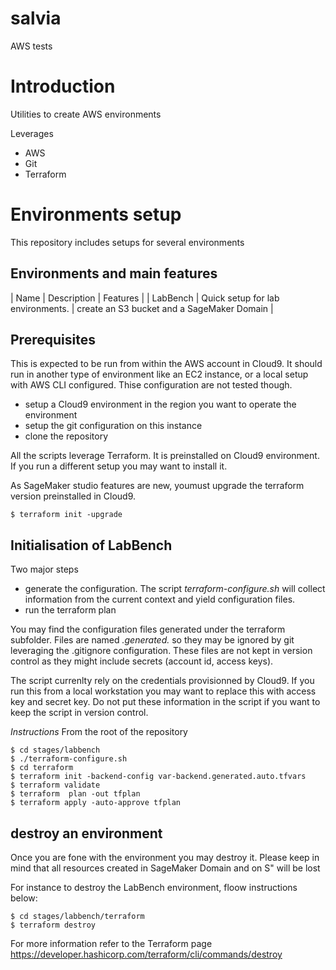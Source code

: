 # salvia
AWS tests

# Introduction

Utilities to create AWS environments 

Leverages
- AWS
- Git
- Terraform


# Environments setup

This repository includes setups for several environments

## Environments and main features

| Name | Description | Features |
| LabBench | Quick setup for lab environments. | create an S3 bucket and a SageMaker Domain |


## Prerequisites

This is expected to be run from within the AWS account in Cloud9. 
It should run in another type of environment like an EC2 instance, or a local setup with AWS CLI configured.
Thise configuration are not tested though.

- setup a Cloud9 environment in the region you want to operate the environment
- setup the git configuration on this instance
- clone the repository

All the scripts leverage Terraform. It is preinstalled on Cloud9 environment. If you run a different setup you may want to install it.

As SageMaker studio features are new, youmust upgrade the terraform version preinstalled in Cloud9.
````
$ terraform init -upgrade
````

## Initialisation of LabBench

Two major steps
- generate the configuration. The script _terraform-configure.sh_ will collect information from the current context and yield configuration files. 
- run the terraform plan

You may find the configuration files generated under the terraform subfolder. 
Files are named *.generated.* so they may be ignored by git leveraging the .gitignore configuration.
These files are not kept in version control as they might include secrets (account id, access keys).

The script currenlty rely on the credentials provisionned by Cloud9. 
If you run this from a local workstation you may want to replace this with access key and secret key. 
Do not put these information in the script if you want to keep the script in version control.


*Instructions*
From the root of the repository
```
$ cd stages/labbench
$ ./terraform-configure.sh
$ cd terraform
$ terraform init -backend-config var-backend.generated.auto.tfvars
$ terraform validate
$ terraform  plan -out tfplan
$ terraform apply -auto-approve tfplan
```

## destroy an environment

Once you are fone with the environment you may destroy it. 
Please keep in mind that all resources created in SageMaker Domain and on S" will be lost

For instance to destroy the LabBench environment, floow instructions below:

```
$ cd stages/labbench/terraform
$ terraform destroy 
```

For more information refer to the Terraform page https://developer.hashicorp.com/terraform/cli/commands/destroy